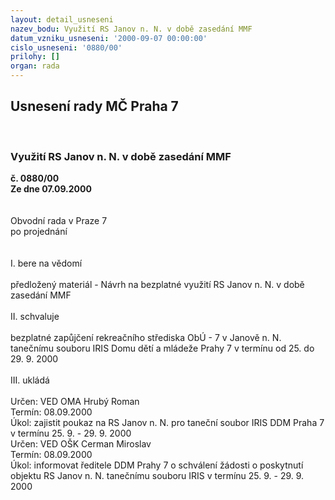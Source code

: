 ```yaml
---
layout: detail_usneseni
nazev_bodu: Využití RS Janov n. N. v době zasedání MMF
datum_vzniku_usneseni: '2000-09-07 00:00:00'
cislo_usneseni: '0880/00'
prilohy: []
organ: rada
---
```

<div id="ucUsn_pList" class="usn">
	<span><h2>Usnesení rady MČ Praha 7 </h2>
<br></span><div class="standBody">
<span><h3>Využití RS Janov n. N. v době zasedání MMF</h3></span><div class="center">
		<strong>č. 0880/00</strong><br>
	</div>
<div class="center">
		<strong>Ze dne 07.09.2000</strong><br><br>
	</div>     <br>Obvodní rada v Praze 7<br>po projednání<br><br><br>I.	bere na vědomí<br><br> předložený materiál - Návrh na bezplatné využití RS Janov n. N. v době zasedání MMF<br><br>II.	schvaluje <br><br> bezplatné zapůjčení rekreačního střediska ObÚ - 7 v Janově n. N. tanečnímu souboru IRIS Domu dětí a mládeže Prahy 7 v termínu od 25. do 29. 9. 2000<br><br>III.	ukládá <br><br>  Určen:	     	VED OMA Hrubý Roman<br>Termín: 08.09.2000<br>Úkol:	zajistit poukaz na RS Janov n. N. pro taneční soubor IRIS DDM Praha 7 v termínu 25. 9. - 29. 9. 2000<br>   Určen:	     	VED OŠK Cerman Miroslav<br>Termín: 08.09.2000<br>Úkol:	informovat ředitele DDM Prahy 7 o schválení žádosti o poskytnutí objektu RS Janov n. N. tanečnímu souboru IRIS v termínu 25. 9. - 29. 9. 2000<br> <br>
</div>
</div>